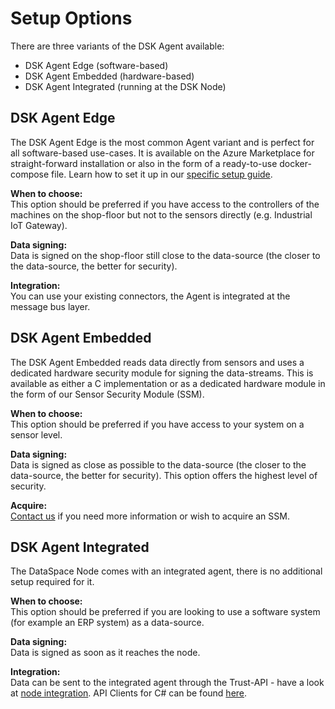 # Setup Options

There are three variants of the DSK Agent available:

- DSK Agent Edge (software-based)
- DSK Agent Embedded (hardware-based)
- DSK Agent Integrated (running at the DSK Node)

## DSK Agent Edge

The DSK Agent Edge is the most common Agent variant and is perfect for all software-based use-cases. It is available on the Azure Marketplace for straight-forward installation or also in the form of a ready-to-use docker-compose file. Learn how to set it up in our [specific setup guide](./edge-setup.md).

**When to choose:**<br />
This option should be preferred if you have access to the controllers of the machines on the shop-floor but not to the sensors directly (e.g. Industrial IoT Gateway).

**Data signing:**<br />
Data is signed on the shop-floor still close to the data-source (the closer to the data-source, the better for security).

**Integration:**<br />
You can use your existing connectors, the Agent is integrated at the message bus layer.

## DSK Agent Embedded

The DSK Agent Embedded reads data directly from sensors and uses a dedicated hardware security module for signing the data-streams. This is available as either a C implementation or as a dedicated hardware module in the form of our Sensor Security Module (SSM).

**When to choose:**<br />
This option should be preferred if you have access to your system on a sensor level.

**Data signing:**<br />
Data is signed as close as possible to the data-source (the closer to the data-source, the better for security). This option offers the highest level of security.

**Acquire:**<br />
[Contact us](https://www.tributech.io/about-us/) if you need more information or wish to acquire an SSM.

## DSK Agent Integrated

The DataSpace Node comes with an integrated agent, there is no additional setup required for it.

**When to choose:**<br />
This option should be preferred if you are looking to use a software system (for example an ERP system) as a data-source.

**Data signing:**<br />
Data is signed as soon as it reaches the node.

**Integration:**<br />
Data can be sent to the integrated agent through the Trust-API - have a look at [node integration](../../integration/node-api/overview.md). API Clients for C# can be found [here](https://github.com/tributech-solutions/tributech-dsk-api-clients).
